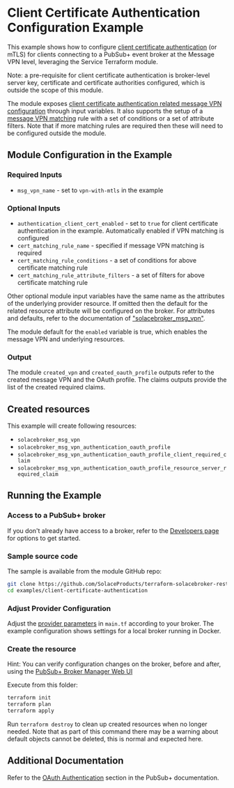 # Client Certificate Authentication Configuration Example

This example shows how to configure [client certificate authentication](https://docs.solace.com/Security/Configuring-Client-Authentication.htm#Client-Cert) (or mTLS) for clients connecting to a PubSub+ event broker at the Message VPN level, leveraging the Service Terraform module.

Note: a pre-requisite for client certificate authentication is broker-level server key, certificate and certificate authorities configured, which is outside the scope of this module.

The module exposes [client certificate authentication related message VPN configuration](https://docs.solace.com/Security/Configuring-Client-Authentication.htm#Client-CERT-VPNs) through input variables. It also supports the setup of a [message VPN matching](https://docs.solace.com/Security/Configuring-Client-Authentication.htm#Configur) rule with a set of conditions or a set of attribute filters. Note that if more matching rules are required then these will need to be configured outside the module.

## Module Configuration in the Example

### Required Inputs

* `msg_vpn_name` - set to `vpn-with-mtls` in the example

### Optional Inputs

* `authentication_client_cert_enabled` - set to `true` for client certificate authentication in the example. Automatically enabled if VPN matching is configured
* `cert_matching_rule_name` - specified if message VPN matching is required
* `cert_matching_rule_conditions` - a set of conditions for above certificate matching rule
* `cert_matching_rule_attribute_filters` - a set of filters for above certificate matching rule

Other optional module input variables have the same name as the attributes of the underlying provider resource. If omitted then the default for the related resource attribute will be configured on the broker. For attributes and defaults, refer to the documentation of ["solacebroker_msg_vpn"](https://registry.terraform.io/providers/SolaceProducts/solacebroker/latest/docs/resources/msg_vpn#optional).

The module default for the `enabled` variable is true, which enables the message VPN and underlying resources.

### Output

The module `created_vpn` and `created_oauth_profile` outputs refer to the created message VPN and the OAuth profile. The claims outputs provide the list of the created required claims.

## Created resources

This example will create following resources:

* `solacebroker_msg_vpn`
* `solacebroker_msg_vpn_authentication_oauth_profile`
* `solacebroker_msg_vpn_authentication_oauth_profile_client_required_claim`
* `solacebroker_msg_vpn_authentication_oauth_profile_resource_server_required_claim`

## Running the Example

### Access to a PubSub+ broker

If you don't already have access to a broker, refer to the [Developers page](https://www.solace.dev/) for options to get started.

### Sample source code

The sample is available from the module GitHub repo:

```bash
git clone https://github.com/SolaceProducts/terraform-solacebroker-rest-delivery.git
cd examples/client-certificate-authentication
```

### Adjust Provider Configuration

Adjust the [provider parameters](https://registry.terraform.io/providers/SolaceProducts/solacebroker/latest/docs#schema) in `main.tf` according to your broker. The example configuration shows settings for a local broker running in Docker.

### Create the resource

Hint: You can verify configuration changes on the broker, before and after, using the [PubSub+ Broker Manager Web UI](https://docs.solace.com/Admin/Broker-Manager/PubSub-Manager-Overview.htm)

Execute from this folder:

```bash
terraform init
terraform plan
terraform apply
```

Run `terraform destroy` to clean up created resources when no longer needed. Note that as part of this command there may be a warning about default objects cannot be deleted, this is normal and expected here.

## Additional Documentation

Refer to the [OAuth Authentication](https://docs.solace.com/Security/Configuring-Client-Authentication.htm#OAuth) section in the PubSub+ documentation.
